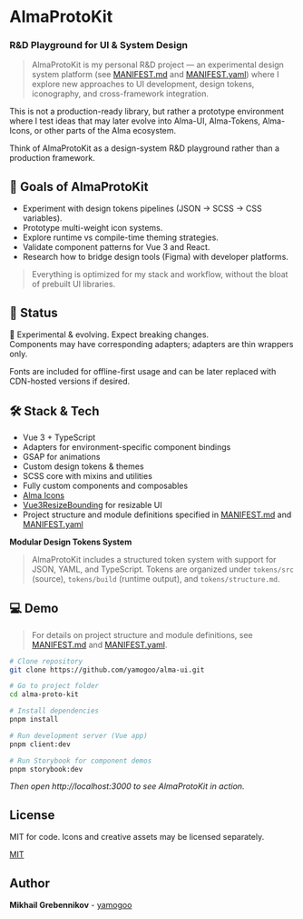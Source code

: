 # AlmaProtoKit

### R&D Playground for UI & System Design

> AlmaProtoKit is my personal R&D project — an experimental design system platform (see [MANIFEST.md](./design-system/MANIFEST.md) and [MANIFEST.yaml](./design-system/MANIFEST.yaml)) where I explore new approaches to UI development, design tokens, iconography, and cross-framework integration.

This is not a production-ready library, but rather a prototype environment where I test ideas that may later evolve into Alma-UI, Alma-Tokens, Alma-Icons, or other parts of the Alma ecosystem.

Think of AlmaProtoKit as a design-system R&D playground rather than a production framework.

## 🚀 Goals of AlmaProtoKit

- Experiment with design tokens pipelines (JSON → SCSS → CSS variables).
- Prototype multi-weight icon systems.
- Explore runtime vs compile-time theming strategies.
- Validate component patterns for Vue 3 and React.
- Research how to bridge design tools (Figma) with developer platforms.

> Everything is optimized for my stack and workflow, without the bloat of prebuilt UI libraries.

## 🎯 Status

🚧 Experimental & evolving. Expect breaking changes.  
Components may have corresponding adapters; adapters are thin wrappers only.

Fonts are included for offline-first usage and can be later replaced with CDN-hosted versions if desired.

## 🛠 Stack & Tech

- Vue 3 + TypeScript
- Adapters for environment-specific component bindings
- GSAP for animations
- Custom design tokens & themes
- SCSS core with mixins and utilities
- Fully custom components and composables
- [Alma Icons](https://almaicons.netlify.app/icons)
- [Vue3ResizeBounding](https://resize-bounding.netlify.app/) for resizable UI
- Project structure and module definitions specified in [MANIFEST.md](./design-system/MANIFEST.md) and [MANIFEST.yaml](./design-system/MANIFEST.yaml)

**Modular Design Tokens System**

> AlmaProtoKit includes a structured token system with support for JSON, YAML, and TypeScript. Tokens are organized under `tokens/src` (source), `tokens/build` (runtime output), and `tokens/structure.md`.

## 💻 Demo

> For details on project structure and module definitions, see [MANIFEST.md](./design-system/MANIFEST.md) and [MANIFEST.yaml](./design-system/MANIFEST.yaml).

```bash
# Clone repository
git clone https://github.com/yamogoo/alma-ui.git

# Go to project folder
cd alma-proto-kit

# Install dependencies
pnpm install

# Run development server (Vue app)
pnpm client:dev

# Run Storybook for component demos
pnpm storybook:dev
```

_Then open http://localhost:3000 to see AlmaProtoKit in action._

## License

MIT for code. Icons and creative assets may be licensed separately.

[MIT](https://github.com/yamogoo/alma-ui/blob/main/LICENSE)

## Author

**Mikhail Grebennikov** - [yamogoo](https://github.com/yamogoo)
